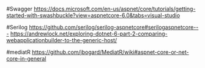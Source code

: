 
#Swagger
https://docs.microsoft.com/en-us/aspnet/core/tutorials/getting-started-with-swashbuckle?view=aspnetcore-6.0&tabs=visual-studio

#Serilog
https://github.com/serilog/serilog-aspnetcore#serilogaspnetcore---
https://andrewlock.net/exploring-dotnet-6-part-2-comparing-webapplicationbuilder-to-the-generic-host/

#mediatR
https://github.com/jbogard/MediatR/wiki#aspnet-core-or-net-core-in-general
